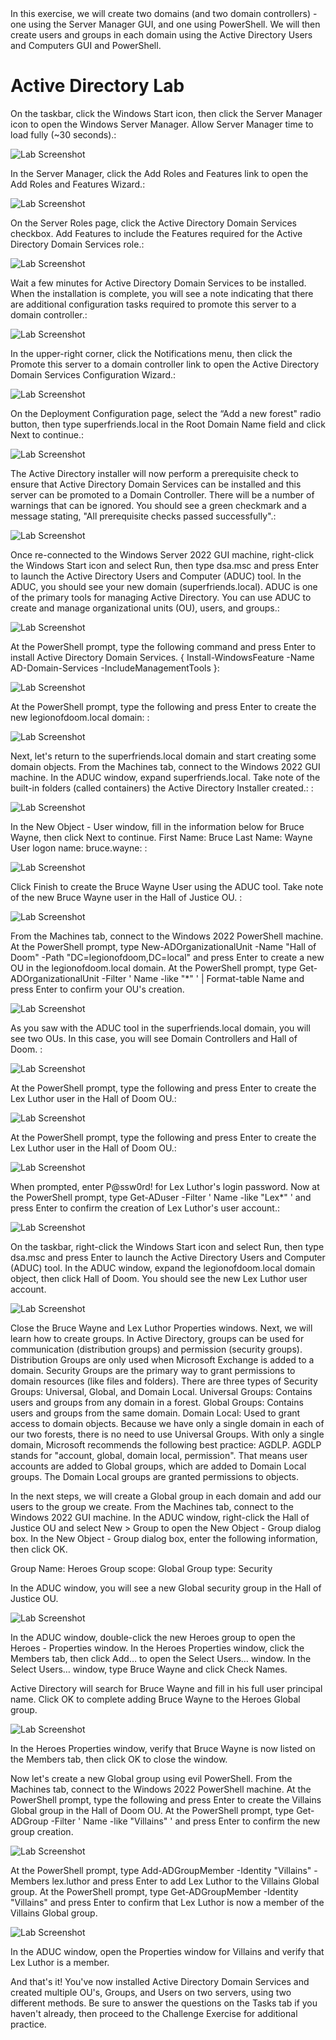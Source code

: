 
<html lang="en">
<head>
    <meta charset="UTF-8">
    <meta name="viewport" content="width=device-width, initial-scale=1.0">
    In this exercise, we will create two domains (and two domain controllers) - one using the Server Manager GUI, and one using PowerShell. We will then create users and groups in each domain using the Active Directory Users and Computers GUI and PowerShell.
</head>
<body>
    <h1>Active Directory Lab</h1>
    <p> On the taskbar, click the Windows Start icon, then click the Server Manager icon to open the Windows Server Manager. Allow Server Manager time to load fully (~30 seconds).:</p>
    <img src="https://i.imgur.com/nWZPIb2.png" alt="Lab Screenshot" style="max-width: 100%; height: auto;">
    <p> In the Server Manager, click the Add Roles and Features link to open the Add Roles and Features Wizard.:</p>
    <img src="https://i.imgur.com/t1GQeQv.png" alt="Lab Screenshot" style="max-width: 100%; height: auto;">
    <p> On the Server Roles page, click the Active Directory Domain Services checkbox. Add Features to include the Features required for the Active Directory Domain Services role.:</p>
    <img src="https://i.imgur.com/vR21luf.png" alt="Lab Screenshot" style="max-width: 100%; height: auto;">
    <p> Wait a few minutes for Active Directory Domain Services to be installed. When the installation is complete, you will see a note indicating that there are additional configuration tasks required to promote this server to a domain controller.:</p>
    <img src="https://i.imgur.com/LaVThXR.png" alt="Lab Screenshot" style="max-width: 100%; height: auto;">
    <p> In the upper-right corner, click the Notifications menu, then click the Promote this server to a domain controller link to open the Active Directory Domain Services Configuration Wizard.:</p>
    <img src="https://i.imgur.com/rFUSyE5.png" alt="Lab Screenshot" style="max-width: 100%; height: auto;">
    <p> On the Deployment Configuration page, select the “Add a new forest" radio button, then type superfriends.local in the Root Domain Name field and click Next to continue.:</p>
    <img src="https://i.imgur.com/AgdZ5sV.png" alt="Lab Screenshot" style="max-width: 100%; height: auto;">
     <p> The Active Directory installer will now perform a prerequisite check to ensure that Active Directory Domain Services can be installed and this server can be promoted to a Domain Controller. There will be a number of warnings that can be ignored. You should see a green checkmark and a message stating, "All prerequisite checks passed successfully".:</p>
    <img src="https://i.imgur.com/gulED90.png" alt="Lab Screenshot" style="max-width: 100%; height: auto;">
    <p> Once re-connected to the Windows Server 2022 GUI machine, right-click the Windows Start icon and select Run, then type dsa.msc and press Enter to launch the Active Directory Users and Computer (ADUC) tool. In the ADUC, you should see your new domain (superfriends.local). ADUC is one of the primary tools for managing Active Directory. You can use ADUC to create and manage organizational units (OU), users, and groups.:</p>
    <img src="https://i.imgur.com/8sXaSMg.png" alt="Lab Screenshot" style="max-width: 100%; height: auto;">
    <p> At the PowerShell prompt, type the following command and press Enter to install Active Directory Domain Services. { Install-WindowsFeature -Name AD-Domain-Services -IncludeManagementTools }:</p>
    <img src="https://i.imgur.com/5Nmjs5B.png" alt="Lab Screenshot" style="max-width: 100%; height: auto;">
     <p> At the PowerShell prompt, type the following and press Enter to create the new legionofdoom.local domain: :</p>
    <img src="https://i.imgur.com/xLgbmkl.png" alt="Lab Screenshot" style="max-width: 100%; height: auto;">
    <p> Next, let's return to the superfriends.local domain and start creating some domain objects. From the Machines tab, connect to the Windows 2022 GUI machine. In the ADUC window, expand superfriends.local. Take note of the built-in folders (called containers) the Active Directory Installer created.: :</p>
    <img src="https://i.imgur.com/9RbfvuK.png" alt="Lab Screenshot" style="max-width: 100%; height: auto;">
    <p> In the New Object - User window, fill in the information below for Bruce Wayne, then click Next to continue.
First Name: Bruce
Last Name: Wayne
User logon name: bruce.wayne: :</p>
    <img src="https://i.imgur.com/Sk6L9Ql.png" alt="Lab Screenshot" style="max-width: 100%; height: auto;">
    <p> Click Finish to create the Bruce Wayne User using the ADUC tool. Take note of the new Bruce Wayne user in the Hall of Justice OU. :</p>
    <img src="https://i.imgur.com/rliTPCO.png" alt="Lab Screenshot" style="max-width: 100%; height: auto;">
    <p> From the Machines tab, connect to the Windows 2022 PowerShell machine.
At the PowerShell prompt, type New-ADOrganizationalUnit -Name "Hall of Doom" -Path "DC=legionofdoom,DC=local" and press Enter to create a new OU in the legionofdoom.local domain. At the PowerShell prompt, type Get-ADOrganizationalUnit -Filter ' Name -like "*" ' | Format-table Name and press Enter to confirm your OU's creation. </p>
    <img src="https://i.imgur.com/EM3onXk.png" alt="Lab Screenshot" style="max-width: 100%; height: auto;">
    <p> As you saw with the ADUC tool in the superfriends.local domain, you will see two OUs. In this case, you will see Domain Controllers and Hall of Doom. :</p>
    <img src="https://i.imgur.com/ley4b0b.png" alt="Lab Screenshot" style="max-width: 100%; height: auto;">
    <p> At the PowerShell prompt, type the following and press Enter to create the Lex Luthor user in the Hall of Doom OU.:</p>
    <img src="https://i.imgur.com/xEa8r7f.png" alt="Lab Screenshot" style="max-width: 100%; height: auto;">
     <p> At the PowerShell prompt, type the following and press Enter to create the Lex Luthor user in the Hall of Doom OU.:</p>
    <img src="https://i.imgur.com/xEa8r7f.png" alt="Lab Screenshot" style="max-width: 100%; height: auto;">
     <p> When prompted, enter P@ssw0rd! for Lex Luthor's login password. Now at the PowerShell prompt, type Get-ADuser -Filter ' Name -like "Lex*" ' and press Enter to confirm the creation of Lex Luthor's user account.:</p>
    <img src="https://i.imgur.com/xMbNSdu.png" alt="Lab Screenshot" style="max-width: 100%; height: auto;">
    <p> On the taskbar, right-click the Windows Start icon and select Run, then type dsa.msc and press Enter to launch the Active Directory Users and Computer (ADUC) tool. In the ADUC window, expand the legionofdoom.local domain object, then click Hall of Doom. You should see the new Lex Luthor user account.</p>
    <img src="https://i.imgur.com/72ZuEOC.png" alt="Lab Screenshot" style="max-width: 100%; height: auto;">
     <p> Close the Bruce Wayne and Lex Luthor Properties windows.
Next, we will learn how to create groups. In Active Directory, groups can be used for communication (distribution groups) and permission (security groups). Distribution Groups are only used when Microsoft Exchange is added to a domain. Security Groups are the primary way to grant permissions to domain resources (like files and folders). There are three types of Security Groups: Universal, Global, and Domain Local. Universal Groups: Contains users and groups from any domain in a forest. Global Groups: Contains users and groups from the same domain. Domain Local: Used to grant access to domain objects. Because we have only a single domain in each of our two forests, there is no need to use Universal Groups. With only a single domain, Microsoft recommends the following best practice: AGDLP. AGDLP stands for "account, global, domain local, permission". That means user accounts are added to Global groups, which are added to Domain Local groups. The Domain Local groups are granted permissions to objects.</p>
<p> In the next steps, we will create a Global group in each domain and add our users to the group we create.
From the Machines tab, connect to the Windows 2022 GUI machine.
In the ADUC window, right-click the Hall of Justice OU and select New > Group to open the New Object - Group dialog box.
In the New Object - Group dialog box, enter the following information, then click OK.

Group Name: Heroes
Group scope: Global
Group type: Security

In the ADUC window, you will see a new Global security group in the Hall of Justice OU.</p>
    <img src="https://i.imgur.com/uHkpMix.png" alt="Lab Screenshot" style="max-width: 100%; height: auto;">
    <p> In the ADUC window, double-click the new Heroes group to open the Heroes - Properties window.
In the Heroes Properties window, click the Members tab, then click Add… to open the Select Users… window.
In the Select Users… window, type Bruce Wayne and click Check Names.

Active Directory will search for Bruce Wayne and fill in his full user principal name. Click OK to complete adding Bruce Wayne to the Heroes Global group.</p>
<img src="https://i.imgur.com/zigKNiM.png" alt="Lab Screenshot" style="max-width: 100%; height: auto;">
<p> In the Heroes Properties window, verify that Bruce Wayne is now listed on the Members tab, then click OK to close the window.

Now let's create a new Global group using evil PowerShell.
From the Machines tab, connect to the Windows 2022 PowerShell machine.
At the PowerShell prompt, type the following and press Enter to create the Villains Global group in the Hall of Doom OU. At the PowerShell prompt, type Get-ADGroup -Filter ' Name -like "Villains" ' and press Enter to confirm the new group creation.</p>
<img src="https://i.imgur.com/3CflQ9q.png" alt="Lab Screenshot" style="max-width: 100%; height: auto;">
<p> At the PowerShell prompt, type Add-ADGroupMember -Identity "Villains" -Members lex.luthor and press Enter to add Lex Luthor to the Villains Global group.
At the PowerShell prompt, type Get-ADGroupMember -Identity "Villains" and press Enter to confirm that Lex Luthor is now a member of the Villains Global group.</p>
<img src="https://i.imgur.com/LoaZqnX.png" alt="Lab Screenshot" style="max-width: 100%; height: auto;">
<p> In the ADUC window, open the Properties window for Villains and verify that Lex Luthor is a member.

And that's it! You've now installed Active Directory Domain Services and created multiple OU's, Groups, and Users on two servers, using two different methods. Be sure to answer the questions on the Tasks tab if you haven't already, then proceed to the Challenge Exercise for additional practice. </p>
</body>
</html>
